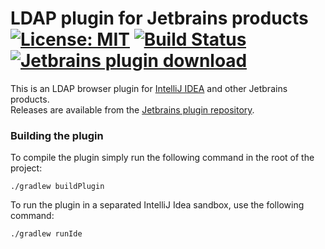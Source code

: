 # LDAP plugin for Jetbrains products [![License: MIT](https://img.shields.io/badge/License-MIT-yellow.svg)](https://opensource.org/licenses/MIT) [![Build Status](https://travis-ci.org/majk1/ldap-browser-idea-plugin.svg?branch=master)](https://travis-ci.org/majk1/ldap-browser-idea-plugin) [![Jetbrains plugin download](https://img.shields.io/jetbrains/plugin/d/8513-ldap-browser.svg)](https://plugins.jetbrains.com/plugin/8513-ldap-browser)

This is an LDAP browser plugin for [IntelliJ IDEA](https://www.jetbrains.com/idea) and other Jetbrains products.  
Releases are available from the [Jetbrains plugin repository](https://plugins.jetbrains.com/plugin/8513-ldap-browser).

### Building the plugin

To compile the plugin simply run the following command in the root of the project:

```
./gradlew buildPlugin
```

To run the plugin in a separated IntelliJ Idea sandbox, use the following command:

```
./gradlew runIde
```

